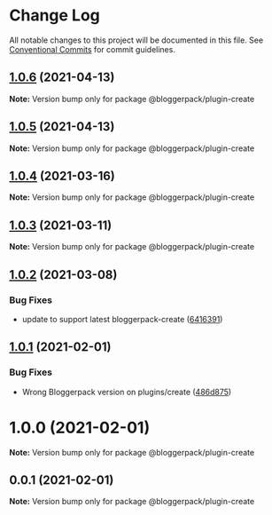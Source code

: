 # Change Log

All notable changes to this project will be documented in this file.
See [Conventional Commits](https://conventionalcommits.org) for commit guidelines.

## [1.0.6](https://github.com/bloggerpack/bloggerpack/compare/@bloggerpack/plugin-create@1.0.5...@bloggerpack/plugin-create@1.0.6) (2021-04-13)

**Note:** Version bump only for package @bloggerpack/plugin-create





## [1.0.5](https://github.com/bloggerpack/bloggerpack/compare/@bloggerpack/plugin-create@1.0.4...@bloggerpack/plugin-create@1.0.5) (2021-04-13)

**Note:** Version bump only for package @bloggerpack/plugin-create





## [1.0.4](https://github.com/bloggerpack/bloggerpack/compare/@bloggerpack/plugin-create@1.0.3...@bloggerpack/plugin-create@1.0.4) (2021-03-16)

**Note:** Version bump only for package @bloggerpack/plugin-create





## [1.0.3](https://github.com/bloggerpack/bloggerpack/compare/@bloggerpack/plugin-create@1.0.2...@bloggerpack/plugin-create@1.0.3) (2021-03-11)

**Note:** Version bump only for package @bloggerpack/plugin-create





## [1.0.2](https://github.com/bloggerpack/bloggerpack/compare/@bloggerpack/plugin-create@1.0.1...@bloggerpack/plugin-create@1.0.2) (2021-03-08)


### Bug Fixes

* update to support latest bloggerpack-create ([6416391](https://github.com/bloggerpack/bloggerpack/commit/64163918ef08a8c6392ca5f9b33d159f01ec4d45))





## [1.0.1](https://github.com/bloggerpack/bloggerpack/compare/@bloggerpack/plugin-create@1.0.0...@bloggerpack/plugin-create@1.0.1) (2021-02-01)


### Bug Fixes

* Wrong Bloggerpack version on plugins/create ([486d875](https://github.com/bloggerpack/bloggerpack/commit/486d875f31c76c1ce3d2d2b8d341ae1afa174bad))





# 1.0.0 (2021-02-01)

**Note:** Version bump only for package @bloggerpack/plugin-create





## 0.0.1 (2021-02-01)

**Note:** Version bump only for package @bloggerpack/plugin-create
